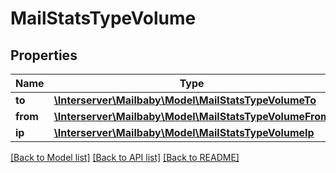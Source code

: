 # MailStatsTypeVolume

## Properties
Name | Type | Description | Notes
------------ | ------------- | ------------- | -------------
**to** | [**\Interserver\Mailbaby\Model\MailStatsTypeVolumeTo**](MailStatsTypeVolumeTo.md) |  | [optional] 
**from** | [**\Interserver\Mailbaby\Model\MailStatsTypeVolumeFrom**](MailStatsTypeVolumeFrom.md) |  | [optional] 
**ip** | [**\Interserver\Mailbaby\Model\MailStatsTypeVolumeIp**](MailStatsTypeVolumeIp.md) |  | [optional] 

[[Back to Model list]](../../README.md#documentation-for-models) [[Back to API list]](../../README.md#documentation-for-api-endpoints) [[Back to README]](../../README.md)

